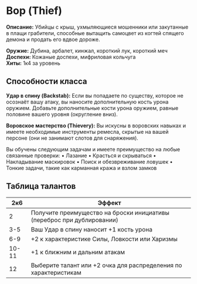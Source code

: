 # Вор (Thief)

**Описание:** Убийцы с крыш, ухмыляющиеся мошенники или закутанные в плащи грабители, способные вытащить самоцвет из когтей спящего демона и продать его вдвое дороже.

**Оружие:** Дубина, арбалет, кинжал, короткий лук, короткий меч  
**Доспехи:** Кожаные доспехи, мифриловая кольчуга  
**Хиты:** 1к4 за уровень

## Способности класса

**Удар в спину (Backstab):** Если вы попадаете по существу, которое не осознаёт вашу атаку, вы наносите дополнительную кость урона оружием. Добавьте дополнительные кости урона оружием, равные половине вашего уровня (округление вниз).

**Воровское мастерство (Thievery):** Вы искусны в воровских навыках и имеете необходимые инструменты ремесла, скрытые на вашей персоне (они не занимают слотов для снаряжения).

Вы обучены следующим задачам и имеете преимущество на любые связанные проверки:
• Лазание
• Красться и скрываться
• Накладывание маскировок
• Поиск и обезвреживание ловушек
• Тонкие задачи, такие как карманная кража и взлом замков

## Таблица талантов

| 2к6 | Эффект |
|-----|--------|
| 2 | Получите преимущество на броски инициативы (переброс при дублировании) |
| 3-5 | Ваш Удар в спину наносит +1 кость урона |
| 6-9 | +2 к характеристике Силы, Ловкости или Харизмы |
| 10-11 | +1 к ближним и дальним атакам |
| 12 | Выберите талант или +2 очка для распределения по характеристикам |